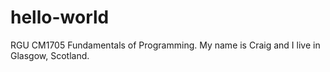 # hello-world
RGU CM1705 Fundamentals of Programming.
My name is Craig and I live in Glasgow, Scotland. 
